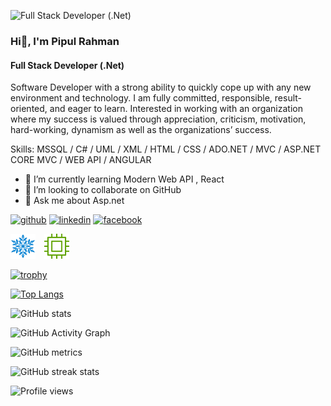 ![Full Stack Developer (.Net)](https://media.licdn.com/dms/image/D4D16AQH1yUEi7qzvCg/profile-displaybackgroundimage-shrink_350_1400/0/1686119716089?e=1691625600&v=beta&t=2HyfML_nJCgXqbx0OKtVpnOhYGkm4p1qNcdJwYEzBog)


### Hi👋, I'm Pipul Rahman
#### Full Stack Developer (.Net)

Software Developer with a strong ability to quickly cope up with any new environment and technology. I am fully committed, responsible, result-oriented, and eager to learn. Interested in working with an organization where my success is valued through appreciation, criticism, motivation, hard-working, dynamism as well as the organizations’ success.

Skills: MSSQL / C# / UML / XML / HTML / CSS / ADO.NET / MVC / ASP.NET CORE MVC / WEB API / ANGULAR

- 🌱 I’m currently learning Modern Web API , React 
- 👯 I’m looking to collaborate on GitHub 
- 💬 Ask me about Asp.net 


[<img src='https://cdn.jsdelivr.net/npm/simple-icons@3.0.1/icons/github.svg' alt='github' height='40'>](https://github.com/https://github.com/PipulRahman)  [<img src='https://cdn.jsdelivr.net/npm/simple-icons@3.0.1/icons/linkedin.svg' alt='linkedin' height='40'>](https://www.linkedin.com/in/https://www.linkedin.com/in/pipul-rahman//)  [<img src='https://cdn.jsdelivr.net/npm/simple-icons@3.0.1/icons/facebook.svg' alt='facebook' height='40'>](https://www.facebook.com/https://www.facebook.com/profile.php?id=100006854328892)  

<a href='https://archiveprogram.github.com/'><img src='https://raw.githubusercontent.com/acervenky/animated-github-badges/master/assets/acbadge.gif' width='40' height='40'></a> <a href='https://docs.github.com/en/developers'><img src='https://raw.githubusercontent.com/acervenky/animated-github-badges/master/assets/devbadge.gif' width='40' height='40'></a> 

[![trophy](https://github-profile-trophy.vercel.app/?username=https://github.com/PipulRahman)](https://github.com/ryo-ma/github-profile-trophy)

[![Top Langs](https://github-readme-stats.vercel.app/api/top-langs/?username=https://github.com/PipulRahman)](https://github.com/anuraghazra/github-readme-stats)

![GitHub stats](https://github-readme-stats.vercel.app/api?username=https://github.com/PipulRahman&show_icons=true)  

![GitHub Activity Graph](https://activity-graph.herokuapp.com/graph?username=https://github.com/PipulRahman)  

![GitHub metrics](https://metrics.lecoq.io/https://github.com/PipulRahman)  

![GitHub streak stats](https://streak-stats.demolab.com/?user=https://github.com/PipulRahman)  

![Profile views](https://gpvc.arturio.dev/https://github.com/PipulRahman)  
